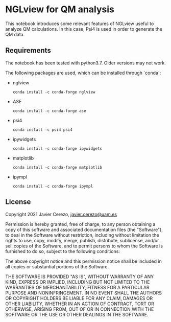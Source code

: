 # NGLview for QM analysis

This notebook introduces some relevant features of NGLview useful to analyze QM calculations. In this case, Psi4 is used in order to generate the QM data.

## Requirements

The notebook has been tested with python3.7. Older versions may not work.

The following packages are used, which can be installed through ´conda´:

* nglview</p>
`conda install -c conda-forge nglview`

* ASE</p>
`conda install -c conda-forge ase`

* psi4</p>
`conda install -c psi4 psi4`

* ipywidgets</p>
`conda install -c conda-forge ipywidgets`

* matplotlib</p>
`conda install -c conda-forge matplotlib`

* ipympl</p>
`conda install -c conda-forge ipympl`

## License
Copyright 2021 Javier Cerezo, javier.cerezo@uam.es

Permission is hereby granted, free of charge, to any person obtaining a copy of this software and associated documentation files (the "Software"), to deal in the Software without restriction, including without limitation the rights to use, copy, modify, merge, publish, distribute, sublicense, and/or sell copies of the Software, and to permit persons to whom the Software is furnished to do so, subject to the following conditions:

The above copyright notice and this permission notice shall be included in all copies or substantial portions of the Software.

THE SOFTWARE IS PROVIDED "AS IS", WITHOUT WARRANTY OF ANY KIND, EXPRESS OR IMPLIED, INCLUDING BUT NOT LIMITED TO THE WARRANTIES OF MERCHANTABILITY, FITNESS FOR A PARTICULAR PURPOSE AND NONINFRINGEMENT. IN NO EVENT SHALL THE AUTHORS OR COPYRIGHT HOLDERS BE LIABLE FOR ANY CLAIM, DAMAGES OR OTHER LIABILITY, WHETHER IN AN ACTION OF CONTRACT, TORT OR OTHERWISE, ARISING FROM, OUT OF OR IN CONNECTION WITH THE SOFTWARE OR THE USE OR OTHER DEALINGS IN THE SOFTWARE.


